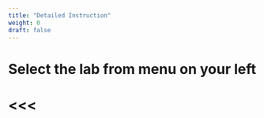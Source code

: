 ```yaml
---
title: "Detailed Instruction"
weight: 0
draft: false
---
```


**Select the lab from menu on your left**
====
<<<
====